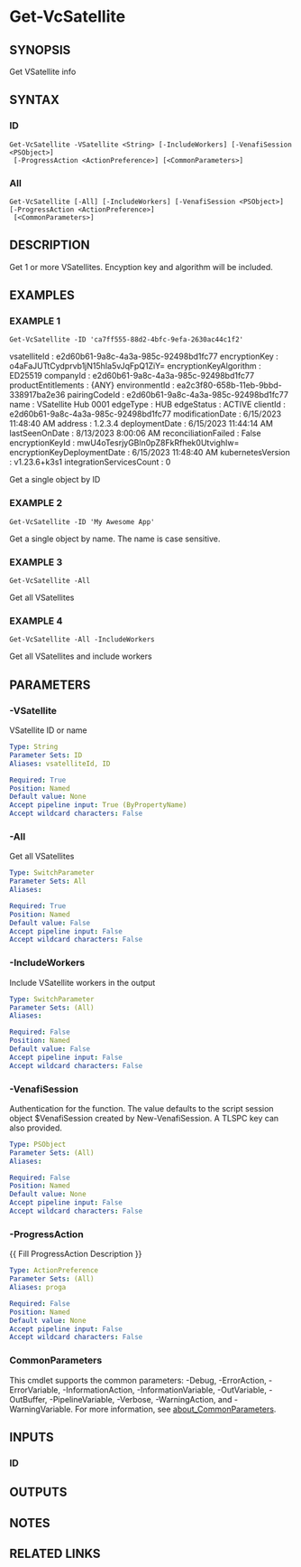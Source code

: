 # Get-VcSatellite

## SYNOPSIS
Get VSatellite info

## SYNTAX

### ID
```
Get-VcSatellite -VSatellite <String> [-IncludeWorkers] [-VenafiSession <PSObject>]
 [-ProgressAction <ActionPreference>] [<CommonParameters>]
```

### All
```
Get-VcSatellite [-All] [-IncludeWorkers] [-VenafiSession <PSObject>] [-ProgressAction <ActionPreference>]
 [<CommonParameters>]
```

## DESCRIPTION
Get 1 or more VSatellites. 
Encyption key and algorithm will be included.

## EXAMPLES

### EXAMPLE 1
```
Get-VcSatellite -ID 'ca7ff555-88d2-4bfc-9efa-2630ac44c1f2'
```

vsatelliteId                : e2d60b61-9a8c-4a3a-985c-92498bd1fc77
encryptionKey               : o4aFaJUTtCydprvb1jN15hIa5vJqFpQ1ZiY=
encryptionKeyAlgorithm      : ED25519
companyId                   : e2d60b61-9a8c-4a3a-985c-92498bd1fc77
productEntitlements         : {ANY}
environmentId               : ea2c3f80-658b-11eb-9bbd-338917ba2e36
pairingCodeId               : e2d60b61-9a8c-4a3a-985c-92498bd1fc77
name                        : VSatellite Hub 0001
edgeType                    : HUB
edgeStatus                  : ACTIVE
clientId                    : e2d60b61-9a8c-4a3a-985c-92498bd1fc77
modificationDate            : 6/15/2023 11:48:40 AM
address                     : 1.2.3.4
deploymentDate              : 6/15/2023 11:44:14 AM
lastSeenOnDate              : 8/13/2023 8:00:06 AM
reconciliationFailed        : False
encryptionKeyId             : mwU4oTesrjyGBln0pZ8FkRfhek0UtvighIw=
encryptionKeyDeploymentDate : 6/15/2023 11:48:40 AM
kubernetesVersion           : v1.23.6+k3s1
integrationServicesCount    : 0

Get a single object by ID

### EXAMPLE 2
```
Get-VcSatellite -ID 'My Awesome App'
```

Get a single object by name. 
The name is case sensitive.

### EXAMPLE 3
```
Get-VcSatellite -All
```

Get all VSatellites

### EXAMPLE 4
```
Get-VcSatellite -All -IncludeWorkers
```

Get all VSatellites and include workers

## PARAMETERS

### -VSatellite
VSatellite ID or name

```yaml
Type: String
Parameter Sets: ID
Aliases: vsatelliteId, ID

Required: True
Position: Named
Default value: None
Accept pipeline input: True (ByPropertyName)
Accept wildcard characters: False
```

### -All
Get all VSatellites

```yaml
Type: SwitchParameter
Parameter Sets: All
Aliases:

Required: True
Position: Named
Default value: False
Accept pipeline input: False
Accept wildcard characters: False
```

### -IncludeWorkers
Include VSatellite workers in the output

```yaml
Type: SwitchParameter
Parameter Sets: (All)
Aliases:

Required: False
Position: Named
Default value: False
Accept pipeline input: False
Accept wildcard characters: False
```

### -VenafiSession
Authentication for the function.
The value defaults to the script session object $VenafiSession created by New-VenafiSession.
A TLSPC key can also provided.

```yaml
Type: PSObject
Parameter Sets: (All)
Aliases:

Required: False
Position: Named
Default value: None
Accept pipeline input: False
Accept wildcard characters: False
```

### -ProgressAction
{{ Fill ProgressAction Description }}

```yaml
Type: ActionPreference
Parameter Sets: (All)
Aliases: proga

Required: False
Position: Named
Default value: None
Accept pipeline input: False
Accept wildcard characters: False
```

### CommonParameters
This cmdlet supports the common parameters: -Debug, -ErrorAction, -ErrorVariable, -InformationAction, -InformationVariable, -OutVariable, -OutBuffer, -PipelineVariable, -Verbose, -WarningAction, and -WarningVariable. For more information, see [about_CommonParameters](http://go.microsoft.com/fwlink/?LinkID=113216).

## INPUTS

### ID
## OUTPUTS

## NOTES

## RELATED LINKS
